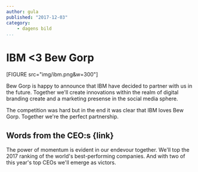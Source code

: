 ```yaml
---
author: gula
published: "2017-12-03"
category:
    - dagens bild
...
```

IBM <3 Bew Gorp
==================================

[FIGURE src="img/ibm.png&w=300"]


Bew Gorp is happy to announce that IBM have decided to partner with us in the future. Together we'll create innovations within the realm of digital branding create and a marketing presense in the social media sphere.

The competition was hard but in the end it was clear that IBM loves Bew Gorp. Together we're the perfect partnership.




Words from the CEO:s {link}
-----------------------------------

The power of momentum is evident in our endevour together. We'll top the 2017 ranking of the world's best-performing companies. And with two of this year's top CEOs we'll emerge as victors.